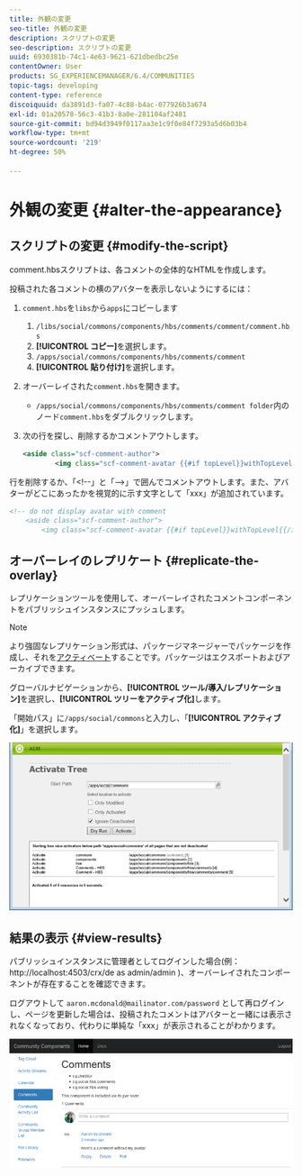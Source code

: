 ```yaml
---
title: 外観の変更
seo-title: 外観の変更
description: スクリプトの変更
seo-description: スクリプトの変更
uuid: 6930381b-74c1-4e63-9621-621dbedbc25e
contentOwner: User
products: SG_EXPERIENCEMANAGER/6.4/COMMUNITIES
topic-tags: developing
content-type: reference
discoiquuid: da3891d3-fa07-4c88-b4ac-077926b3a674
exl-id: 01a20578-56c3-41b3-8a0e-281104af2481
source-git-commit: bd94d3949f0117aa3e1c9f0e84f7293a5d6b03b4
workflow-type: tm+mt
source-wordcount: '219'
ht-degree: 50%

---
```


# 外観の変更  {#alter-the-appearance}

## スクリプトの変更 {#modify-the-script}

comment.hbsスクリプトは、各コメントの全体的なHTMLを作成します。

投稿された各コメントの横のアバターを表示しないようにするには：

1. `comment.hbs`を`libs`から`apps`にコピーします
   1.  `/libs/social/commons/components/hbs/comments/comment/comment.hbs`
   1. **[!UICONTROL コピー]**&#x200B;を選択します。
   1.  `/apps/social/commons/components/hbs/comments/comment`
   1. **[!UICONTROL 貼り付け]**&#x200B;を選択します。
1. オーバーレイされた`comment.hbs`を開きます。
   * `/apps/social/commons/components/hbs/comments/comment folder`内のノード`comment.hbs`をダブルクリックします。
1. 次の行を探し、削除するかコメントアウトします。

   ```xml
   <aside class="scf-comment-author">
           <img class="scf-comment-avatar {{#if topLevel}}withTopLevel{{/if}}" src="{{author.avatarUrl}}"></img>
   ```

行を削除するか、「&lt;!--」と「-->」で囲んでコメントアウトします。また、アバターがどこにあったかを視覚的に示す文字として「xxx」が追加されています。

```xml
<!-- do not display avatar with comment
    <aside class="scf-comment-author">
        <img class="scf-comment-avatar {{#if topLevel}}withTopLevel{{/if}}" src="{{author.avatarUrl}}"></img>
```

## オーバーレイのレプリケート {#replicate-the-overlay}

レプリケーションツールを使用して、オーバーレイされたコメントコンポーネントをパブリッシュインスタンスにプッシュします。

>[!NOTE]
>
>より強固なレプリケーション形式は、パッケージマネージャーでパッケージを作成し、それを[アクティベート](../../help/sites-administering/package-manager.md#replicating-packages)することです。パッケージはエクスポートおよびアーカイブできます。

グローバルナビゲーションから、**[!UICONTROL ツール/導入/レプリケーション]**&#x200B;を選択し、**[!UICONTROL ツリーをアクティブ化]**&#x200B;します。

「開始パス」に`/apps/social/commons`と入力し、「**[!UICONTROL アクティブ化]**」を選択します。

![chlimage_1-42](assets/chlimage_1-42.png)

## 結果の表示 {#view-results}

パブリッシュインスタンスに管理者としてログインした場合(例： http://localhost:4503/crx/de as admin/admin )、オーバーレイされたコンポーネントが存在することを確認できます。

ログアウトして `aaron.mcdonald@mailinator.com/password` として再ログインし、ページを更新した場合は、投稿されたコメントはアバターと一緒には表示されなくなっており、代わりに単純な「xxx」が表示されることがわかります。

![chlimage_1-43](assets/chlimage_1-43.png)
